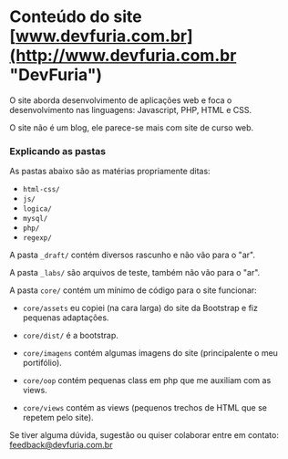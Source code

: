 Conteúdo do site [www.devfuria.com.br](http://www.devfuria.com.br "DevFuria")
=====


O site aborda desenvolvimento de aplicações web e
foca o desenvolvimento nas linguagens: Javascript, PHP, HTML e CSS.

O site não é um blog, ele parece-se mais com site de curso web.



### Explicando as pastas

As pastas abaixo são as matérias propriamente ditas:

* <code>html-css/</code>
* <code>js/</code>
* <code>logica/</code>
* <code>mysql/</code>
* <code>php/</code>
* <code>regexp/</code>


A pasta <code>_draft/</code> contém diversos rascunho e não vão para o "ar".

A pasta <code>_labs/</code> são arquivos de teste, também não vão para o "ar".

A pasta <code>core/</code> contém um mínimo de código para o site funcionar:

* <code>core/assets</code> eu copiei (na cara larga) do site da Bootstrap e fiz pequenas adaptações.

* <code>core/dist/</code> é a bootstrap.

* <code>core/imagens</code> contém algumas imagens do site (principalente o meu portifólio).

* <code>core/oop</code> contém pequenas class em php que me auxiliam com as views.

* <code>core/views</code> contém as views (pequenos trechos de HTML que se repetem pelo site).


Se tiver alguma dúvida, sugestão ou quiser colaborar entre em contato: feedback@devfuria.com.br
